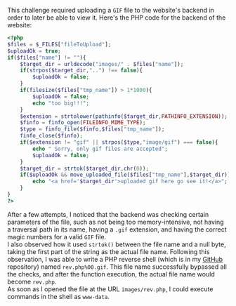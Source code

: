 This challenge required uploading a `GIF` file to the website's backend in order to later be able to view it.
Here's the PHP code for the backend of the website:

```php
<?php
$files = $_FILES["fileToUpload"];
$uploadOk = true;
if($files["name"] != ""){
    $target_dir = urldecode("images/" . $files["name"]);
    if(strpos($target_dir,"..") !== false){
        $uploadOk = false;
    }
    if(filesize($files["tmp_name"]) > 1*1000){
        $uploadOk = false;
        echo "too big!!!";
    }
    $extension = strtolower(pathinfo($target_dir,PATHINFO_EXTENSION));
    $finfo = finfo_open(FILEINFO_MIME_TYPE);
    $type = finfo_file($finfo,$files["tmp_name"]);
    finfo_close($finfo);
    if($extension != "gif" || strpos($type,"image/gif") === false){
        echo " Sorry, only gif files are accepted";
        $uploadOk = false;
    }
    $target_dir = strtok($target_dir,chr(0));
    if($uploadOk && move_uploaded_file($files["tmp_name"],$target_dir)){
        echo "<a href='$target_dir'>uploaded gif here go see it!</a>";
    }
}
?>
```
After a few attempts, I noticed that the backend was checking certain parameters of the file, such as not being too memory-intensive, not having a traversal path in its name, having a `.gif` extension, and having the correct magic numbers for a valid `GIF` file.<br>
I also observed how it used `strtok()` between the file name and a null byte, taking the first part of the string as the actual file name. Following this observation, I was able to write a PHP reverse shell (which is in my [GitHub](https://github.com/AlBovo/CTF-Writeups/tree/main/nullcon%20CTF%202023) repository) named `rev.php%00.gif`. This file name successfully bypassed all the checks, and after the function execution, the actual file name would become `rev.php`.<br>
As soon as I opened the file at the URL `images/rev.php`, I could execute commands in the shell as `www-data`.
